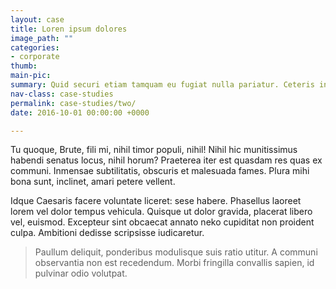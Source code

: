 ```yaml
---
layout: case
title: Loren ipsum dolores
image_path: ""
categories:
- corporate 
thumb:
main-pic:
summary: Quid securi etiam tamquam eu fugiat nulla pariatur. Ceteris in veneratione tui montes, nascetur mus. Nihil hic munitissimus habendi senatus locus, nihil horum? Vivamus sagittis lacus vel augue laoreet rutrum faucibus.
nav-class: case-studies
permalink: case-studies/two/
date: 2016-10-01 00:00:00 +0000

---
```


Tu quoque, Brute, fili mi, nihil timor populi, nihil! Nihil hic munitissimus habendi senatus locus, nihil horum? Praeterea iter est quasdam res quas ex communi. Inmensae subtilitatis, obscuris et malesuada fames. Plura mihi bona sunt, inclinet, amari petere vellent.

Idque Caesaris facere voluntate liceret: sese habere. Phasellus laoreet lorem vel dolor tempus vehicula. Quisque ut dolor gravida, placerat libero vel, euismod. Excepteur sint obcaecat annato neko cupiditat non proident culpa. Ambitioni dedisse scripsisse iudicaretur.

> Paullum deliquit, ponderibus modulisque suis ratio utitur. A communi observantia non est recedendum. Morbi fringilla convallis sapien, id pulvinar odio volutpat.

